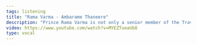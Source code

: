 ```yaml
---
tags: listening
title: "Rama Varma - Ambarame Thaneere"
description: "Prince Rama Varma is not only a senior member of the Travancore royal family, but one of the most engaging lecturers and performers in all Carnatic music. This piece, in the raga Kalyani, was written by Andal, the 8th century poet and one of South India's <a href='https://bookshop.org/books/the-autobiography-of-a-goddess/9789384757670' target='_blank'>most important female icons</a>"
video: https://www.youtube.com/watch?v=MYEZTueaUb8
type: vocal
---
```


